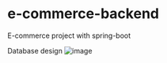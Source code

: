 # e-commerce-backend
E-commerce project with spring-boot


Database design
![image](https://github.com/Yunus-Gunes/e-commerce-backend/assets/71487722/197b9a53-9e18-4197-991f-74ee7eb12479)
